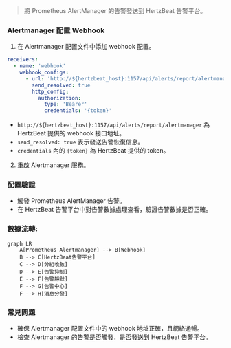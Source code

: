 > 將 Prometheus AlertManager 的告警發送到 HertzBeat 告警平台。

### Alertmanager 配置 Webhook

1. 在 Alertmanager 配置文件中添加 webhook 配置。

```yaml
receivers:
  - name: 'webhook'
    webhook_configs:
      - url: 'http://${hertzbeat_host}:1157/api/alerts/report/alertmanager'
        send_resolved: true
        http_config:
          authorization: 
            type: 'Bearer'
            credentials: '{token}'
```

- `http://${hertzbeat_host}:1157/api/alerts/report/alertmanager` 為 HertzBeat 提供的 webhook 接口地址。
- `send_resolved: true` 表示發送告警恢復信息。
- `credentials` 內的 `{token}` 為 HertzBeat 提供的 token。

2. 重啟 Alertmanager 服務。

### 配置驗證

- 觸發 Prometheus AlertManager 告警。
- 在 HertzBeat 告警平台中對告警數據處理查看，驗證告警數據是否正確。

### 數據流轉:

```mermaid
graph LR
    A[Prometheus Alertmanager] --> B[Webhook]
    B --> C[HertzBeat告警平台]
    C --> D[分組收斂]
    D --> E[告警抑制]
    E --> F[告警靜默]
    F --> G[告警中心]
    F --> H[消息分發]
```

### 常見問題

- 確保 Alertmanager 配置文件中的 webhook 地址正確，且網絡通暢。
- 檢查 Alertmanager 的告警是否觸發，是否發送到 HertzBeat 告警平台。
